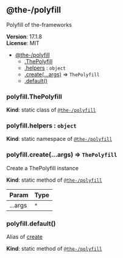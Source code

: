 <!--- Code generated by @the-/script-doc. DO NOT EDIT. -->

<a name="module_@the-/polyfill"></a>

## @the-/polyfill
Polyfill of the-frameworks

**Version**: 17.1.8  
**License**: MIT  

* [@the-/polyfill](#module_@the-/polyfill)
    * [.ThePolyfill](#module_@the-/polyfill.ThePolyfill)
    * [.helpers](#module_@the-/polyfill.helpers) : <code>object</code>
    * [.create(...args)](#module_@the-/polyfill.create) ⇒ <code>ThePolyfill</code>
    * [.default()](#module_@the-/polyfill.default)

<a name="module_@the-/polyfill.ThePolyfill"></a>

### polyfill.ThePolyfill
**Kind**: static class of [<code>@the-/polyfill</code>](#module_@the-/polyfill)  
<a name="module_@the-/polyfill.helpers"></a>

### polyfill.helpers : <code>object</code>
**Kind**: static namespace of [<code>@the-/polyfill</code>](#module_@the-/polyfill)  
<a name="module_@the-/polyfill.create"></a>

### polyfill.create(...args) ⇒ <code>ThePolyfill</code>
Create a ThePolyfill instance

**Kind**: static method of [<code>@the-/polyfill</code>](#module_@the-/polyfill)  

| Param | Type |
| --- | --- |
| ...args | <code>\*</code> | 

<a name="module_@the-/polyfill.default"></a>

### polyfill.default()
Alias of [create](#module_@the-/polyfill.create)

**Kind**: static method of [<code>@the-/polyfill</code>](#module_@the-/polyfill)  
